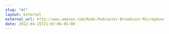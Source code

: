 ```yaml
---
slug: "mt"
layout: external
external_url: http://www.amazon.com/Rode-Podcaster-Broadcast-Microphone-Shockmount/dp/B007NN0WPU/ref=sr_1_14?ie=UTF8&qid=1334542005&sr=8-14
date: 2012-04-15T21:07:06-05:00
---
```

